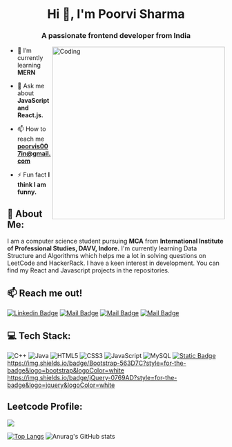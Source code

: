 <h1 align="center">Hi 👋, I'm Poorvi Sharma</h1>
<h3 align="center">A passionate frontend developer from India</h3>
<img align="right" alt="Coding" width="400" src="https://cdn.dribbble.com/users/1162077/screenshots/3848914/programmer.gif">

- 🌱 I’m currently learning **MERN**

- 💬 Ask me about **JavaScript and React.js.**

- 📫 How to reach me **poorvis007in@gmail.com**

- ⚡ Fun fact **I think I am funny.**

## 💫 About Me:

I am a computer science student pursuing **MCA** from **International Institute of Professional Studies, DAVV, Indore.** I'm currently learning Data Structure and Algorithms which helps me a lot in solving questions on LeetCode and HackerRack. I have a keen interest in development. You can find my React and Javascript projects in the repositories.   

## :mailbox: Reach me out!

[![Linkedin Badge](https://img.shields.io/badge/-poorvisharma-0e76a8?style=flat&labelColor=0e76a8&logo=linkedin&logoColor=white)](https://www.linkedin.com/in/poorvi-sharma/) [![Mail Badge](https://img.shields.io/badge/-poorvi.sharma-c0392b?style=flat&labelColor=c0392b&logo=gmail&logoColor=white)](mailto:poorvis007in@gmail.com) [![Mail Badge](https://img.shields.io/badge/-LeetCode-FFA116?style=flat&logo=LeetCode&logoColor=black)](https://leetcode.com/POORVI_SHARMA/) [![Mail Badge](https://img.shields.io/badge/-HackerRank-2EC866?style=flat&labelColor=2EC866&&logo=HackerRank&logoColor=white
)](https://www.hackerrank.com/poorvis007in?hr_r=1)

## 💻 Tech Stack:
![C++](https://img.shields.io/badge/C++-%2300599C.svg?style=flat&logo=c%2B%2B&logoColor=white) ![Java](https://img.shields.io/badge/JAVA-%23ED8B00.svg?style=flat&logo=java&logoColor=white) ![HTML5](https://img.shields.io/badge/HTML5-%23E34F26.svg?style=flat&logo=html5&logoColor=white) ![CSS3](https://img.shields.io/badge/CSS3-%231572B6.svg?style=flat&logo=css3&logoColor=white) ![JavaScript](https://img.shields.io/badge/JavaScript-%23323330.svg?style=flat&logo=javascript&logoColor=%23F7DF1E) ![MySQL](https://img.shields.io/badge/MySQL-%2300f.svg?style=flat&logo=mysql&logoColor=white) [![Static Badge](https://img.shields.io/badge/react)](https://img.shields.io/badge/React-20232A?style=for-the-badge&logo=react&logoColor=61DAFB) https://img.shields.io/badge/Bootstrap-563D7C?style=for-the-badge&logo=bootstrap&logoColor=white https://img.shields.io/badge/jQuery-0769AD?style=for-the-badge&logo=jquery&logoColor=white


## Leetcode Profile:
![](https://leetcard.jacoblin.cool/POORVI_SHARMA?ext=heatmap)

[![Top Langs](https://github-readme-stats.vercel.app/api/top-langs/?username=anuraghazra&layout=compact)](https://github.com/anuraghazra/github-readme-stats)
![Anurag's GitHub stats](https://github-readme-stats.vercel.app/api?username=poorvi-sharma&hide=contribs,issues)
